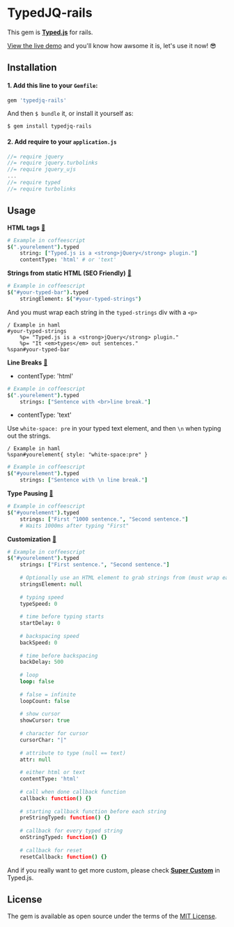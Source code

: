# TypedJQ-rails

This gem is [**Typed.js**](https://github.com/mattboldt/typed.js) for rails. 

[View the live demo](http://www.mattboldt.com/demos/typed-js/) and you'll know how awsome it is, let's use it now! :sunglasses:

## Installation

#### 1. Add this line to your `Gemfile`:

```ruby
gem 'typedjq-rails'
```

And then `$ bundle` it, or install it yourself as:

    $ gem install typedjq-rails

#### 2. Add require to your `application.js`

```javascript
//= require jquery
//= require jquery.turbolinks
//= require jquery_ujs
...
//= require typed
//= require turbolinks
```

## Usage

**HTML tags** [:speech_balloon:](https://github.com/mattboldt/typed.js/tree/master#html-tags)
```coffeescript
# Example in coffeescript
$(".yourelement").typed
    string: ["Typed.js is a <strong>jQuery</strong> plugin."]
    contentType: 'html' # or 'text'
```

**Strings from static HTML (SEO Friendly)** [:speech_balloon:](https://github.com/mattboldt/typed.js/tree/master#strings-from-static-html-seo-friendly)
```coffeescript
# Example in coffeescript
$("#your-typed-bar").typed
    stringElement: $("#your-typed-strings")
```
And you must wrap each string in the `typed-strings` div with a `<p>`
```haml
/ Example in haml
#your-typed-strings
    %p= "Typed.js is a <strong>jQuery</strong> plugin."
    %p= "It <em>types</em> out sentences."
%span#your-typed-bar
```

**Line Breaks** [:speech_balloon:](https://github.com/mattboldt/typed.js/tree/master#line-breaks)
* contentType: 'html'
```coffeescript
# Example in coffeescript
$(".yourelement").typed
    strings: ["Sentence with <br>line break."]
```

* contentType: 'text'

Use `white-space: pre` in your typed text element, and then `\n` when typing out the strings.
```haml
/ Example in haml
%span#yourelement{ style: "white-space:pre" }
```
```coffeescript
# Example in coffeescript
$("#yourelement").typed
    strings: ["Sentence with \n line break."]
```

**Type Pausing** [:speech_balloon:](https://github.com/mattboldt/typed.js/tree/master#type-pausing)
```coffeescript
# Example in coffeescript
$("#yourelement").typed
    strings: ["First ^1000 sentence.", "Second sentence."]
    # Waits 1000ms after typing "First"
```

**Customization** [:speech_balloon:](https://github.com/mattboldt/typed.js/tree/master#customization)
```coffeescript
# Example in coffeescript
$("#yourelement").typed
    strings: ["First sentence.", "Second sentence."]
    
    # Optionally use an HTML element to grab strings from (must wrap each string in a <p>)
    stringsElement: null
    
    # typing speed
    typeSpeed: 0
    
    # time before typing starts
    startDelay: 0
    
    # backspacing speed
    backSpeed: 0
    
    # time before backspacing
    backDelay: 500
    
    # loop
    loop: false
    
    # false = infinite
    loopCount: false
    
    # show cursor
    showCursor: true
    
    # character for cursor
    cursorChar: "|"
    
    # attribute to type (null == text)
    attr: null
    
    # either html or text
    contentType: 'html'
    
    # call when done callback function
    callback: function() {}
    
    # starting callback function before each string
    preStringTyped: function() {}
    
    # callback for every typed string
    onStringTyped: function() {}
    
    # callback for reset
    resetCallback: function() {}
```

And if you really want to get more custom, please check [**Super Custom**](https://github.com/mattboldt/typed.js/tree/master#get-super-custom) in Typed.js.

## License

The gem is available as open source under the terms of the [MIT License](http://opensource.org/licenses/MIT).
